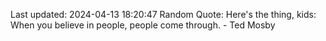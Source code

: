 Last updated: 2024-04-13 18:20:47
Random Quote: Here's the thing, kids: When you believe in people, people come through. - Ted Mosby